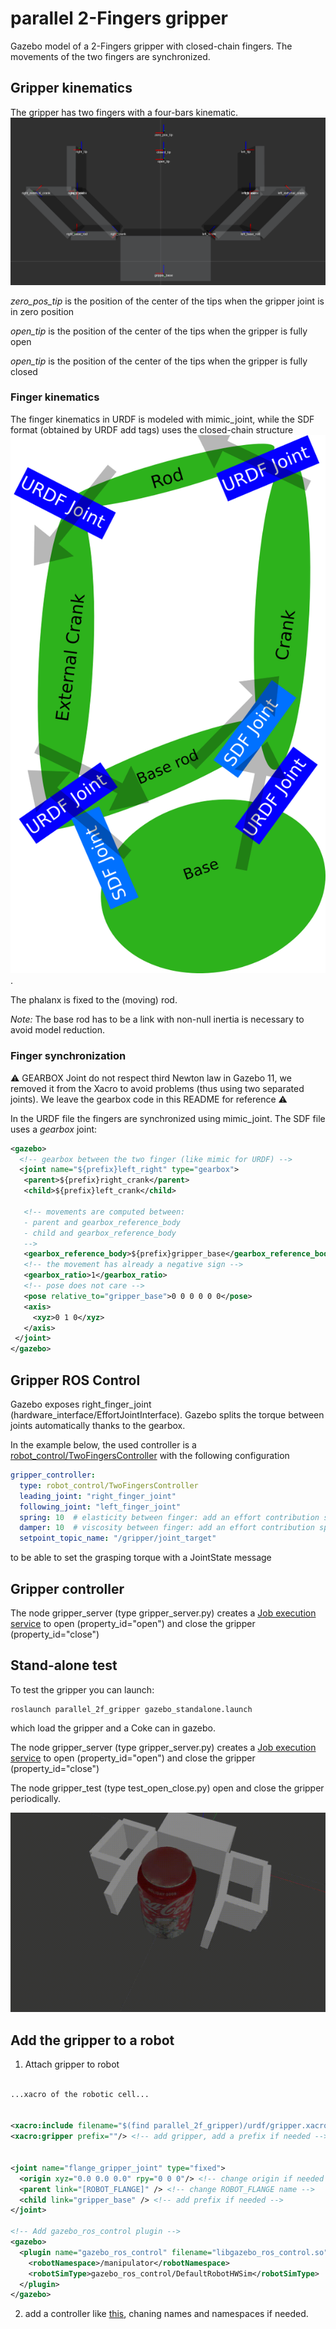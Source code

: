 # parallel 2-Fingers gripper

Gazebo model of a 2-Fingers gripper with closed-chain fingers. The movements of the two fingers are synchronized.

## Gripper kinematics
The gripper has two fingers with a four-bars kinematic.
![gripper kinematic](doc/gripper.png)

*zero_pos_tip* is the position of the center of the tips when the gripper joint is in zero position

*open_tip* is the position of the center of the tips when the gripper is fully open

*open_tip* is the position of the center of the tips when the gripper is fully closed

### Finger kinematics

The finger kinematics in URDF is modeled with mimic_joint, while the SDF format (obtained by URDF add <gazebo></gazebo> tags) uses the closed-chain structure
![four-bars kinematic](doc/four_bars.png).

The phalanx is fixed to the (moving) rod.

*Note:* The base rod has to be a link with non-null inertia is necessary to avoid model reduction.

### Finger synchronization

:warning: GEARBOX Joint do not respect third Newton law in Gazebo 11, we removed it from the Xacro to avoid problems (thus using two separated joints). We leave the gearbox code in this README for reference :warning:

In the URDF file the fingers are synchronized using mimic_joint. The SDF file uses a *gearbox* joint:
```xml
<gazebo>
  <!-- gearbox between the two finger (like mimic for URDF) -->
  <joint name="${prefix}left_right" type="gearbox">
   <parent>${prefix}right_crank</parent>
   <child>${prefix}left_crank</child>

   <!-- movements are computed between:
   - parent and gearbox_reference_body
   - child and gearbox_reference_body
   -->
   <gearbox_reference_body>${prefix}gripper_base</gearbox_reference_body>
   <!-- the movement has already a negative sign -->
   <gearbox_ratio>1</gearbox_ratio>
   <!-- pose does not care -->
   <pose relative_to="gripper_base">0 0 0 0 0 0</pose>
   <axis>
     <xyz>0 1 0</xyz>
   </axis>
 </joint>
</gazebo>
```

## Gripper ROS Control
Gazebo exposes right_finger_joint (hardware_interface/EffortJointInterface). Gazebo splits the torque between joints automatically thanks to the gearbox.

In the example below, the used controller is a [robot_control/TwoFingersController](https://github.com/JRL-CARI-CNR-UNIBS/mimic_controllers) with the following configuration
```yaml
gripper_controller:
  type: robot_control/TwoFingersController
  leading_joint: "right_finger_joint"
  following_joint: "left_finger_joint"
  spring: 10  # elasticity between finger: add an effort contribution spring*(leading_joint_position-following_joint_position)
  damper: 10  # viscosity between finger: add an effort contribution spring*(leading_joint_velocity-following_joint_velocity)
  setpoint_topic_name: "/gripper/joint_target"
```
 to be able to set the grasping torque with a JointState message

## Gripper controller
The node gripper_server (type gripper_server.py) creates a [Job execution service](https://github.com/JRL-CARI-CNR-UNIBS/manipulation/blob/master/manipulation_msgs/srv/JobExecution.srv) to open (property_id="open") and close the gripper (property_id="close")

## Stand-alone test

To test the gripper you can launch:
```
roslaunch parallel_2f_gripper gazebo_standalone.launch
```
which load the gripper and a Coke can in gazebo.

The node gripper_server (type gripper_server.py) creates a [Job execution service](https://github.com/JRL-CARI-CNR-UNIBS/manipulation/blob/master/manipulation_msgs/srv/JobExecution.srv) to open (property_id="open") and close the gripper (property_id="close")

The node gripper_test (type test_open_close.py) open and close the gripper periodically.

![gif](doc/gripper.gif)

## Add the gripper to a robot

1) Attach gripper to robot
```xml

...xacro of the robotic cell...


<xacro:include filename="$(find parallel_2f_gripper)/urdf/gripper.xacro" />
<xacro:gripper prefix=""/> <!-- add gripper, add a prefix if needed -->


<joint name="flange_gripper_joint" type="fixed">
  <origin xyz="0.0 0.0 0.0" rpy="0 0 0"/> <!-- change origin if needed -->
  <parent link="[ROBOT_FLANGE]" /> <!-- change ROBOT_FLANGE name -->
  <child link="gripper_base" /> <!-- add prefix if needed -->
</joint>

<!-- Add gazebo_ros_control plugin -->
<gazebo>
  <plugin name="gazebo_ros_control" filename="libgazebo_ros_control.so">
    <robotNamespace>/manipulator</robotNamespace>
    <robotSimType>gazebo_ros_control/DefaultRobotHWSim</robotSimType>
  </plugin>
</gazebo>
```
2) add a controller like [this](config/control.yaml), chaning names and namespaces if needed.

